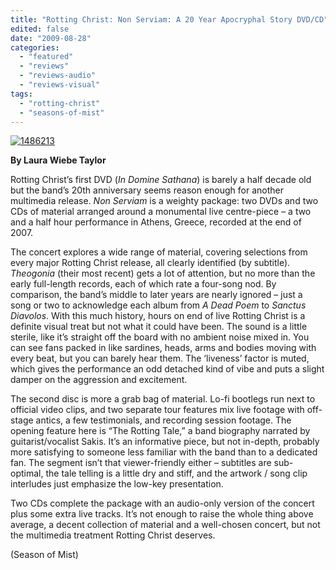```yaml
---
title: "Rotting Christ: Non Serviam: A 20 Year Apocryphal Story DVD/CD"
edited: false
date: "2009-08-28"
categories:
  - "featured"
  - "reviews"
  - "reviews-audio"
  - "reviews-visual"
tags:
  - "rotting-christ"
  - "seasons-of-mist"
---
```


[![1486213](http://www.hellbound.ca/wp-content/uploads/2009/08/1486213.jpg "1486213")](http://www.hellbound.ca/wp-content/uploads/2009/08/1486213.jpg)

**By Laura Wiebe Taylor**

Rotting Christ’s first DVD (_In Domine Sathana_) is barely a half decade old but the band’s 20th anniversary seems reason enough for another multimedia release. _Non Serviam_ is a weighty package: two DVDs and two CDs of material arranged around a monumental live centre-piece – a two and a half hour performance in Athens, Greece, recorded at the end of 2007.

The concert explores a wide range of material, covering selections from every major Rotting Christ release, all clearly identified (by subtitle). _Theogonia_ (their most recent) gets a lot of attention, but no more than the early full-length records, each of which rate a four-song nod. By comparison, the band’s middle to later years are nearly ignored – just a song or two to acknowledge each album from _A Dead Poem_ to _Sanctus Diavolos_. With this much history, hours on end of live Rotting Christ is a definite visual treat but not what it could have been. The sound is a little sterile, like it’s straight off the board with no ambient noise mixed in. You can see fans packed in like sardines, heads, arms and bodies moving with every beat, but you can barely hear them. The ‘liveness’ factor is muted, which gives the performance an odd detached kind of vibe and puts a slight damper on the aggression and excitement.

The second disc is more a grab bag of material. Lo-fi bootlegs run next to official video clips, and two separate tour features mix live footage with off-stage antics, a few testimonials, and recording session footage. The opening feature here is “The Rotting Tale,” a band biography narrated by guitarist/vocalist Sakis. It’s an informative piece, but not in-depth, probably more satisfying to someone less familiar with the band than to a dedicated fan. The segment isn’t that viewer-friendly either – subtitles are sub-optimal, the tale telling is a little dry and stiff, and the artwork / song clip interludes just emphasize the low-key presentation.

Two CDs complete the package with an audio-only version of the concert plus some extra live tracks. It’s not enough to raise the whole thing above average, a decent collection of material and a well-chosen concert, but not the multimedia treatment Rotting Christ deserves.

(Season of Mist)
